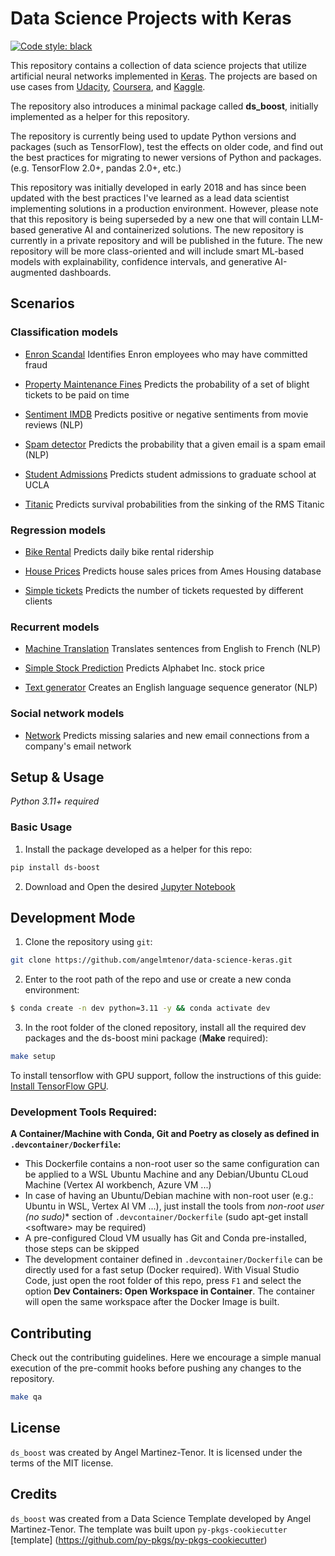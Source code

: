 # Data Science Projects with Keras
[![Code style: black](https://img.shields.io/badge/code%20style-black-000000.svg)](https://github.com/psf/black)

This repository contains a collection of data science projects that utilize artificial neural networks implemented in [Keras](https://github.com/keras-team/keras/). The projects are based on use cases from [Udacity](https://www.udacity.com/), [Coursera](https://www.coursera.org/), and [Kaggle](https://www.kaggle.com/).

The repository also introduces a minimal package called **ds_boost**, initially implemented as a helper for this repository.

The repository is currently being used to update Python versions and packages (such as TensorFlow), test the effects on older code, and find out the best practices for migrating to newer versions of Python and packages. (e.g. TensorFlow 2.0+, pandas 2.0+, etc.)


This repository was initially developed in early 2018 and has since been updated with the best practices I've learned as a lead data scientist implementing solutions in a production environment. However, please note that this repository is being superseded by a new one that will contain LLM-based generative AI and containerized solutions. The new repository is currently in a private repository and will be published in the future. The new repository will be more class-oriented and will include smart ML-based models with explainability, confidence intervals, and generative AI-augmented dashboards.
## Scenarios
### Classification models

- [Enron Scandal](https://github.com/angelmtenor/data-science-keras/blob/master/notebooks/enron_scandal.ipynb) Identifies Enron employees who may have committed fraud

- [Property Maintenance Fines](https://github.com/angelmtenor/data-science-keras/blob/master/notebooks/property_maintenance_fines.ipynb) Predicts the probability of a set of blight tickets to be paid on time

- [Sentiment IMDB](https://github.com/angelmtenor/data-science-keras/blob/master/notebooks/sentiment_IMDB.ipynb)  Predicts positive or negative sentiments from movie reviews (NLP)


- [Spam detector](https://github.com/angelmtenor/data-science-keras/blob/master/notebooks/spam_detector.ipynb) Predicts the probability that a given email is a spam email (NLP)

- [Student Admissions](https://github.com/angelmtenor/data-science-keras/blob/master/notebooks/student_admissions.ipynb)  Predicts student admissions to graduate school at UCLA

- [Titanic](https://github.com/angelmtenor/data-science-keras/blob/master/notebooks/titanic.ipynb)  Predicts survival probabilities from the sinking of the RMS Titanic

### Regression models

- [Bike Rental](https://github.com/angelmtenor/data-science-keras/blob/master/notebooks/bike_rental.ipynb) Predicts daily bike rental ridership

- [House Prices](https://github.com/angelmtenor/data-science-keras/blob/master/notebooks/house_prices.ipynb) Predicts house sales prices from Ames Housing database

- [Simple tickets](https://github.com/angelmtenor/data-science-keras/blob/master/notebooks/simple_tickets.ipynb)  Predicts the number of tickets requested by different clients


### Recurrent models

- [Machine Translation](https://github.com/angelmtenor/data-science-keras/blob/master/notebooks/machine_translation.ipynb)  Translates sentences from English to French (NLP)

- [Simple Stock Prediction](https://github.com/angelmtenor/data-science-keras/blob/master/notebooks/simple_stock_prediction.ipynb) Predicts Alphabet Inc. stock price

- [Text generator](https://github.com/angelmtenor/data-science-keras/blob/master/notebooks/text_generator.ipynb) Creates an English language sequence generator (NLP)

### Social network models

- [Network](https://github.com/angelmtenor/data-science-keras/blob/master/notebooks/network.ipynb)  Predicts missing salaries and new email connections from a company's email network


## Setup & Usage
*Python 3.11+ required*

### Basic Usage
1. Install the package developed as a helper for this repo:
```bash
pip install ds-boost
```
2. Download and Open the desired [Jupyter Notebook](http://jupyter.readthedocs.io/en/latest/install.html)


## Development Mode

1. Clone the repository using `git`:

```bash
git clone https://github.com/angelmtenor/data-science-keras.git
```

2. Enter to the root path of the repo and use or create a new conda environment:

```bash
$ conda create -n dev python=3.11 -y && conda activate dev
```

3. In the root folder of the cloned repository, install all the required dev packages and the ds-boost mini package (**Make** required):
```bash
make setup
```

To install tensorflow with GPU support, follow the instructions of this guide: [Install TensorFlow GPU](https://www.tensorflow.org/install/pip#install_cuda_with_apt).


###  Development Tools Required:

**A Container/Machine with Conda, Git and Poetry as closely as defined in `.devcontainer/Dockerfile`:**

- This Dockerfile contains a non-root user so the same configuration can be applied to a WSL Ubuntu Machine and any Debian/Ubuntu CLoud Machine (Vertex AI workbench, Azure VM ...)
- In case of having an Ubuntu/Debian machine with non-root user (e.g.: Ubuntu in WSL, Vertex AI VM ...), just install the tools from  *non-root user (no sudo)** section of `.devcontainer/Dockerfile`  (sudo apt-get install \<software\> may be required)
- A pre-configured Cloud VM usually has Git and Conda pre-installed, those steps can be skipped
- The development container defined in `.devcontainer/Dockerfile` can be directly used for a fast setup (Docker required).  With Visual Studio Code, just open the root folder of this repo, press `F1` and select the option **Dev Containers: Open Workspace in Container**. The container will open the same workspace after the Docker Image is built.


## Contributing

Check out the contributing guidelines. Here we encourage a simple manual execution of the pre-commit hooks before pushing any changes to the repository.
```bash
make qa
```

## License

`ds_boost` was created by Angel Martinez-Tenor. It is licensed under the terms of the MIT license.

## Credits

`ds_boost` was created from a Data Science Template developed by Angel Martinez-Tenor. The template was built upon `py-pkgs-cookiecutter` [template] (https://github.com/py-pkgs/py-pkgs-cookiecutter)
